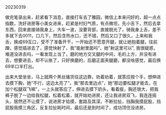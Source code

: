 20230319 

做完笔录出来，赶紧看下消息，直接打车去了雅园，微信上本来问好的，超一点点指数，洗好进房等小美女进来，赶紧是村妇气质，有点微坦，先小舌下，然后去拿东西，回来直接骑我身上，大车一波，没要背部，直接脱光了，骑我身上舌，差不多就下去0011，口几下，然后含热水口，还不错，然后又口了很久，上来和我舌，换成69互口，受不了准备开干，一开始还不愿意开腿，就让她抱着腿，往前蹭，感觉插进去了，感觉快射了，我”能射里面吗“，她”射这里可以", 我很疑惑，难道没进去吗，一看发现上当了，磨的地方交叉腿的中间，毛的上方，并没有进去，想要进去，却不认账了，只好换磨的，后磨正面夹腿磨，都没啥感觉，最后换69半口半打出。

出来大堂坐坐，马上就两个黑丝骚货往这边靠，劝着劝着，就答应按个手，想伸进去摸下胸，她“不行，这边太亮了”，我“那去里边点”，她“那边要松腿才能去，在加个松腿双飞嘛”，一上头就答应了，伸进去摸下奶头，看着瘦，胸还很大，把我裤子脱了一边给我松腿，松着松着，就开始劝进房，还让我进房双飞，我连连摇头，居然还不让摸了，说进房才给摸，套路及其深，不断拉扯，挡胸我摸屁股，挡屁股我摸三角区，反复拉扯耗时间，最后还是到时间了，成功顶住没进房。

